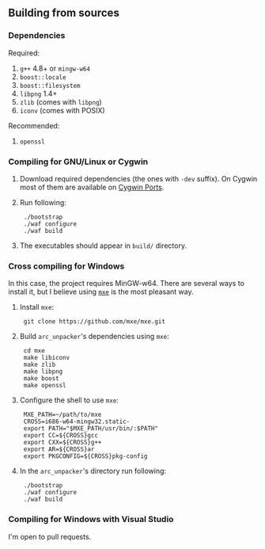Building from sources
---------------------

### Dependencies

Required:

1. `g++` 4.8+ or `mingw-w64`
2. `boost::locale`
3. `boost::filesystem`
4. `libpng` 1.4+
5. `zlib` (comes with `libpng`)
6. `iconv` (comes with POSIX)

Recommended:

1. `openssl`

### Compiling for GNU/Linux or Cygwin

1. Download required dependencies (the ones with `-dev` suffix). On Cygwin most
   of them are available on [Cygwin Ports](http://cygwinports.org/).
2. Run following:

        ./bootstrap
        ./waf configure
        ./waf build

3. The executables should appear in `build/` directory.

### Cross compiling for Windows

In this case, the project requires MinGW-w64. There are several ways to install
it, but I believe using [`mxe`](http://mxe.cc/) is the most pleasant way.

1. Install `mxe`:

        git clone https://github.com/mxe/mxe.git

2. Build `arc_unpacker`'s dependencies using `mxe`:

        cd mxe
        make libiconv
        make zlib
        make libpng
        make boost
        make openssl

3. Configure the shell to use `mxe`:

        MXE_PATH=~/path/to/mxe
        CROSS=i686-w64-mingw32.static-
        export PATH="$MXE_PATH/usr/bin/:$PATH"
        export CC=${CROSS}gcc
        export CXX=${CROSS}g++
        export AR=${CROSS}ar
        export PKGCONFIG=${CROSS}pkg-config

3. In the `arc_unpacker`'s directory run following:

        ./bootstrap
        ./waf configure
        ./waf build

### Compiling for Windows with Visual Studio

I'm open to pull requests.

